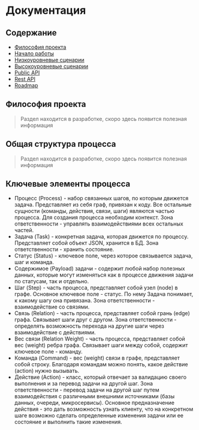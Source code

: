 
# Документация

## Содержание

* [Философия проекта](./README.md#философия-проекта)
* [Начало работы](./getting-started.md)
* [Низкоуровневые сценарии](./low-level-scenario.md)
* [Высокоуровневые сценарии](./high-level-scenario.md)
* [Public API](./public-api.md)
* [Rest API](./rest-api.md)
* [Roadmap](./roadmap.md)

## Философия проекта

> Раздел находится в разработке, скоро здесь появится полезная информация

## Общая структура процесса

> Раздел находится в разработке, скоро здесь появится полезная информация

## Ключевые элементы процесса

* Процесс (Process) - набор связанных шагов, по которым движется задача. Представляет из себя граф, привязан к коду. Все остальные сущности (команды, действия, связи, шаги) являются частью процесса. Для создания процесса необходим контекст. Зона ответственности - управлять взаимодействиями всех остальных частей.
* Задача (Task) - конкретная задача, которая движется по процессу. Представляет собой объект JSON, хранится в БД. Зона ответственности - хранить состояние.
* Статус (Status) - ключевое поле, через которое связывается задача, шаг и команда.
* Содержимое (Payload) задачи - содержит любой набор полезных данных, которые могут изменяться как в процессе движения задачи по статусам, так и отдельно.
* Шаг (Step) - часть процесса, представляет собой узел (node) в графе. Основное ключевое поле - статус. По нему Задача понимает, к какому шагу она привязана. Зона ответственности - взаимодействие со связями.
* Связь (Relation) - часть процесса, представляет собой грань (edge) графа. Связывает шаги друг с другом. Зона ответственности - определять возможность перехода на другие шаги через взаимодействие с действиями.
* Вес связи (Relation Weight) - часть процесса, представляет собой вес (weight) ребра графа. Связывает шаги между собой, содержит ключевое поле - команду.
* Команда (Command) - вес (weight) связи в графе, представляет собой строку. Благодаря командам можно понять, какое действие (action) нужно вызывать.
* Действие (Action) - класс, который отвечает за валидацию своего выполнения и за перевод задачи на другой шаг. Зона ответственности - перевод задачи на другой шаг путем взаимодействия с различными внешними источниками (базы данных, очереди, микросервисы). Основное предназначение действия - это дать возможность узнать клиенту, что на конкретном шаге возможно сделать определенные изменения задачи или ее состояние и выполнить такие изменения.




